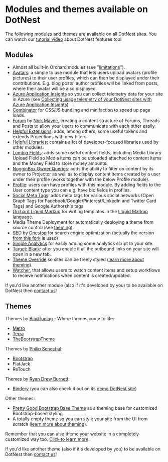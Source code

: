 # Modules and themes available on DotNest



The following modules and themes are available on all DotNest sites. You can watch our [tutorial video](https://www.youtube.com/watch?v=kyzl5raf5x0&list=PLuskKJW0FhJcXpbKqATKllLj9RsH-eDg3&index=2) about DotNest features too!


## Modules

- Almost all built-in Orchard modules (see "[limitations](Limitations)").
- [Avatars](https://github.com/Lombiq/Orchard-Avatars): a simple to use module that lets users upload avatars (profile pictures) to their user profiles, which can then be displayed under their contributions. E.g. blog posts' author profiles will be linked from posts, where their avatar will be also displayed.
- [Azure Application Insights](https://github.com/Lombiq/Orchard-Azure-Application-Insights) so you can collect telemetry data for your site in Azure (see [Collecting usage telemetry of your DotNest sites with Azure Application Insights](collecting-usage-telemetry-with-azure-application-insights))
- [Combinator](https://github.com/Lombiq/Combinator) for CSS/JS bundling and minifaction to speed up page loads.
- [Forum](https://github.com/Jetski5822/NGM.Forum) by [Nick Mayne](https://github.com/Jetski5822), creating a content structure of Forums, Threads and Posts to allow your users to communicate with each other easily.
- [Helpful Extensions](https://github.com/Lombiq/Helpful-Extensions): adds, among others, some useful tokens and extends Projections with new filters.
- [Helpful Libraries](https://github.com/Lombiq/Helpful-Libraries): contains a lot of developer-focused libraries used by other modules.
- [Lombiq Fields](https://github.com/Lombiq/Lombiq-Fields): adds some useful content fields, including Media Library Upload Field so Media items can be uploaded attached to content items and the Money Field to store money amounts.
- [NogginBox Owner Queries](https://bitbucket.org/Lombiq/owner-queries-orchard-module): adds the ability to filter on content by its owner to Projector as well as to display content items created by a user under their profile (works together with the below Profile module).
- [Profile](http://orchardprofile.codeplex.com/): users can have profiles with this module. By adding fields to the User content type you can e.g. have bio fields in profiles.
- [Social Meta Tags](https://github.com/bhavinbdoshi/Om.Orchard.SocialMetaTags): adds meta tags for various social networks (Open Graph Tags for Facebook/Google/Pinterest/LinkedIn and Twitter Card Tags) and Google Authorship tags.
- [Orchard Liquid Markup](https://github.com/Lombiq/Orchard-Liquid-Markup) for writing templates in the [Liquid Markup language](http://liquidmarkup.org/).
- Media Theme Deployment for automatically deploying a theme from source control (see  [theming](theming)).
- [SEO](https://bitbucket.org/onestop/module_onestop_seo) by [Onestop](http://onestop.com/) for search engine optimization (actually the version [from this fork](https://bitbucket.org/Lombiq/onestop.seo-hg) is used)
- [Simple Analytics](https://github.com/Lombiq/Orchard-Simple-Analytics) for easily adding some analytics script to your site.
- [Target: Blank](https://github.com/Lombiq/Orchard-Target-Blank): after you enable it all the outbound links on your site will open in a new tab.
- [Theme Override](https://github.com/Lombiq/Orchard-Theme-Override) so sites can be freely styled ([learn more about theming](theming)).
- [Watcher](https://github.com/Lombiq/Orchard-Watcher), that allows users to watch content items and setup workflows to recieve notifications when content is created/updated.

If you'd like another module (also if it's developed by you) to be available on DotNest then [contact us](https://dotnest.com/contact-us)!


## Themes

Themes by [BindTuning](http://bindtuning.com) - Where themes come to life:

- [Metro](https://gallery.orchardproject.net/List/Themes/Orchard.Theme.Metro)
- [Terra](https://gallery.orchardproject.net/List/Themes/Orchard.Theme.Terra)
- [TheBootstrapTheme](https://gallery.orchardproject.net/List/Themes/Orchard.Theme.TheBootstrapTheme)

Themes by [Philip Senechal](http://philipsenechal.com/):

- [Bootstrap](https://github.com/psenechal/PJS.Bootstrap)
- FlatJack
- ReTouch

Themes by [Ryan Drew Burnett](http://rdb.me/):

- [Bindery](https://github.com/ryandrewburnett/RDB.Bindery) (you can also check it out on its [demo DotNest site](http://binderydemo.dotnest.com/))

Other themes:

- [Pretty Good Bootstrap Base Theme](https://github.com/Lombiq/Pretty-Good-Bootstrap-Base-Theme-Sample) as a theming base for customized Bootstrap-based styling.
- A totally empty theme so you can style your site from the UI from scratch ([learn more about theming](theming/)).

Remember that you can also theme your website in a completely customized way too. [Click to learn more](theming/).

If you'd like another theme (also if it's developed by you) to be available on DotNest then [contact us](https://dotnest.com/contact-us)!